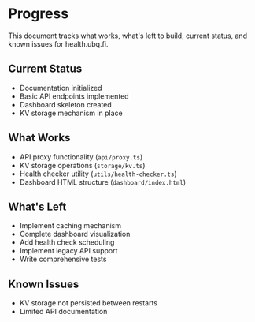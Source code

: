 # Progress

This document tracks what works, what's left to build, current status, and known issues for health.ubq.fi.

## Current Status
- Documentation initialized
- Basic API endpoints implemented
- Dashboard skeleton created
- KV storage mechanism in place

## What Works
- API proxy functionality (`api/proxy.ts`)
- KV storage operations (`storage/kv.ts`)
- Health checker utility (`utils/health-checker.ts`)
- Dashboard HTML structure (`dashboard/index.html`)

## What's Left
- Implement caching mechanism
- Complete dashboard visualization
- Add health check scheduling
- Implement legacy API support
- Write comprehensive tests

## Known Issues
- KV storage not persisted between restarts
- Limited API documentation